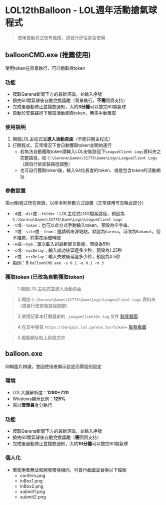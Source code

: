 # LOL12thBalloon - LOL週年活動搶氣球程式
> 使用自動程式皆有風險，請自行評估是否使用

## balloonCMD.exe (推薦使用)
使用token在背景執行，可自動取得token

### 功能
- 爬取Garena新聞下方的最新評論，並輸入序號
- 搶完60顆氣球後自動兌換獎勵（背景執行，**不需**圖資支持）
- 完成後自動停止並播放通知，大約**3分鐘**可以搶完60顆氣球
- 自動於安裝路徑下獲取活動網頁token，無需手動獲取

### 使用說明
1. 開啟LOL主程式並**進入活動頁面**（不能只開主程式）
2. 打開程式，正常情況下會自動獲取token並開始運行
   - 若無法自動獲取token請輸入LOL安裝路徑下`LeagueClient Logs`資料夾之完整路徑，如 `C:\Garena\Games\32775\Game\Logs\LeagueClient Logs`（請自行依安裝路徑調整）
   - 也可自行獲取token後，輸入64位長度的token、或是包含token的活動網址

### 參數設置
需cd到程式所在目錄，以命令列參數方式設置（正常使用可忽略此部分）
- `-d`或`--dir`或`--folder`：LOL主程式LOG檔案路徑，預設為`C:\Garena\Games\32775\Game\Logs\LeagueClient Logs`
- `-t`或`--token`：也可以此方式手動輸入token，預設為空字串。
- `-f`或`--site`或`--from`：邀請碼來源站點，默認為`Garena`，可改為`Bahamut`，但不推薦，約需花兩倍時間
- `-n`或`--num`：單次載入的最新留言數量，預設為5則
- `-s`或`--sucDelay`：輸入成功後延遲多少秒，預設為1.25秒
- `-e`或`--errDelay`：輸入失敗後延遲多少秒，預設為0.5秒
- 範例：$ `balloonCMD.exe -s 0.1 -e 0.1 -n 3`

### ~~獲取token~~ (已改為自動獲取token)

> 1.開啟LOL主程式並進入活動頁面

> 2.開啟 `C:\Garena\Games\32775\Game\Logs\LeagueClient Logs` 資料夾（請自行依安裝路徑調整）

> 3.使用記事本打開最新的 `_LeagueClientUx.log` 文件 [點我看圖](https://i.imgur.com/NUZV33G.png)

> 4.在其中搜尋 `https://bargain.lol.garena.tw/?token=` [點我看圖](https://i.imgur.com/ZQNwUbU.png)

> 5.複製網址貼上到程式中

## balloon.exe
仰賴圖片辨識，會因使用者顯示設定而需個別設定

### 環境
- LOL大廳解析度：**1280*720**
- Windows顯示比例：**125%**
- 需以**管理員**身分執行

### 功能
- 爬取Garena新聞下方的最新評論，並輸入序號
- 搶完60顆氣球後自動兌換獎勵（**需**圖資支持）
- 完成後自動停止並播放通知，大約**10分鐘**可以搶完60顆氣球

### 個人化
- 若使用者無法和開發環境相同，可自行截圖並替換以下檔案
  - confirm.png
  - inBox1.png
  - inBox2.png
  - submit1.png
  - submit2.png